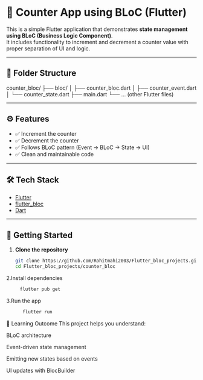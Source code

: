 # 🧮 Counter App using BLoC (Flutter)

This is a simple Flutter application that demonstrates **state management using BLoC (Business Logic Component)**.  
It includes functionality to increment and decrement a counter value with proper separation of UI and logic.

---

## 📂 Folder Structure


counter_bloc/
├── bloc/
│ ├── counter_bloc.dart
│ ├── counter_event.dart
│ └── counter_state.dart
├── main.dart
└── ... (other Flutter files)


---

## ⚙️ Features

- ✅ Increment the counter
- ✅ Decrement the counter
- ✅ Follows BLoC pattern (Event → BLoC → State → UI)
- ✅ Clean and maintainable code

---

## 🛠️ Tech Stack

- [Flutter](https://flutter.dev/)
- [flutter_bloc](https://pub.dev/packages/flutter_bloc)
- [Dart](https://dart.dev/)

---

## 🚀 Getting Started

1. **Clone the repository**
   ```bash
   git clone https://github.com/Rohitmahi2003/Flutter_bloc_projects.git
   cd Flutter_bloc_projects/counter_bloc

2.Install dependencies
 ```bash
      flutter pub get
```
3.Run the app
```bash
      flutter run
```


🧠 Learning Outcome
This project helps you understand:

BLoC architecture

Event-driven state management

Emitting new states based on events

UI updates with BlocBuilder

